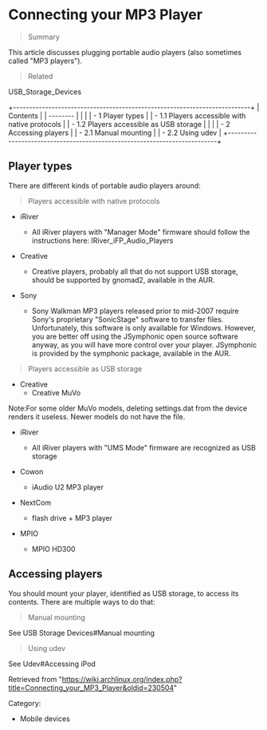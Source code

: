 Connecting your MP3 Player
==========================

> Summary

This article discusses plugging portable audio players (also sometimes
called "MP3 players").

> Related

USB_Storage_Devices

+--------------------------------------------------------------------------+
| Contents                                                                 |
| --------                                                                 |
|                                                                          |
| -   1 Player types                                                       |
|     -   1.1 Players accessible with native protocols                     |
|     -   1.2 Players accessible as USB storage                            |
|                                                                          |
| -   2 Accessing players                                                  |
|     -   2.1 Manual mounting                                              |
|     -   2.2 Using udev                                                   |
+--------------------------------------------------------------------------+

Player types
------------

There are different kinds of portable audio players around:

> Players accessible with native protocols

-   iRiver
    -   All iRiver players with "Manager Mode" firmware should follow
        the instructions here: IRiver_iFP_Audio_Players

-   Creative
    -   Creative players, probably all that do not support USB storage,
        should be supported by gnomad2, available in the AUR.

-   Sony
    -   Sony Walkman MP3 players released prior to mid-2007 require
        Sony's proprietary "SonicStage" software to transfer files.
        Unfortunately, this software is only available for Windows.
        However, you are better off using the JSymphonic open source
        software anyway, as you will have more control over your player.
        JSymphonic is provided by the symphonic package, available in
        the AUR.

> Players accessible as USB storage

-   Creative
    -   Creative MuVo

Note:For some older MuVo models, deleting settings.dat from the device
renders it useless. Newer models do not have the file.

-   iRiver
    -   All iRiver players with "UMS Mode" firmware are recognized as
        USB storage

-   Cowon
    -   iAudio U2 MP3 player

-   NextCom
    -   flash drive + MP3 player

-   MPIO
    -   MPIO HD300

Accessing players
-----------------

You should mount your player, identified as USB storage, to access its
contents. There are multiple ways to do that:

> Manual mounting

See USB Storage Devices#Manual mounting

> Using udev

See Udev#Accessing iPod

Retrieved from
"https://wiki.archlinux.org/index.php?title=Connecting_your_MP3_Player&oldid=230504"

Category:

-   Mobile devices
